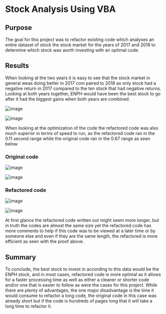 # Stock Analysis Using VBA
## Purpose
The goal for this project was to refactor existing code which analyses an entire dataset of stock the stock market for the years of 2017 and 2018 to determine which stock was worth investing with an optimal code.
## Results
When looking at the two years it is easy to see that the stock market in general weas doing better in 2017 com paired to 2018 as only stock had a negative return in 2017 compared to the ten stock that had negative returns. Looking at both years together, ENPH would have been the best stock to go after it had the biggest gains when both years are combined.

![image](https://user-images.githubusercontent.com/76131315/104133308-c30f9700-5350-11eb-83b8-2dcefc771823.png)

![image](https://user-images.githubusercontent.com/76131315/104133317-d1f64980-5350-11eb-98c0-ab6dd737f9ac.png)

When looking at the optimization of the code the refactored code was also much superior in terms of speed to run, as the refactored code ran in the 0.11 second range while the original code ran in the 0.67 range as seen below
### Original code

![image](https://user-images.githubusercontent.com/76131315/104133333-f0f4db80-5350-11eb-992f-501538c9ba65.png)

![image](https://user-images.githubusercontent.com/76131315/104133338-ffdb8e00-5350-11eb-9c1a-e230ceb42df1.png)

### Refactored code

![image](https://user-images.githubusercontent.com/76131315/104133354-1550b800-5351-11eb-9748-e66ecf229637.png)

![image](https://user-images.githubusercontent.com/76131315/104133359-1bdf2f80-5351-11eb-84a3-6b35fafa10e6.png)

At first glance the refactored code written out might seem more longer, but in truth the codes are almost the same size yet the refactored code has more comments to help if this code was to be viewed at a later time or by someone else and even if they are the same length, the refactored is more efficient as seen with the proof above.  
## Summary
To conclude, the best stock to invest in according to this data would be the ENPH stock, and in most cases, refactored code is more optimal as it allows for a faster processing time as well as either a cleaner or shorter code and/or one that is easier to follow as were the cases for this project. While there are plenty of advantages, the one major disadvantage is the time it would consume to refactor a long code, the original code in this case was already short but if the code is hundreds of pages long that it will take a long time to refactor it.
